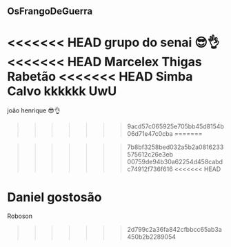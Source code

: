 ## OsFrangoDeGuerra
<<<<<<< HEAD
grupo do senai 😎👌
<<<<<<< HEAD
Marcelex
Thigas Rabetão
<<<<<<< HEAD
Simba Calvo kkkkkk UwU
=======
joão henrique 😎👌
>>>>>>> 9acd57c065925e705bb45d8154b06d71e47c0cba
=======

>>>>>>> 7b8bf3258bed032a5b2a0816233575612c26e3eb
>>>>>>> 00759de94b30a62254d458cabdc74912f736f616
<<<<<<< HEAD

Daniel gostosão
=======
Roboson
>>>>>>> 2d799c2a36fa842cfbbcc65ab3a450b2b2289054
